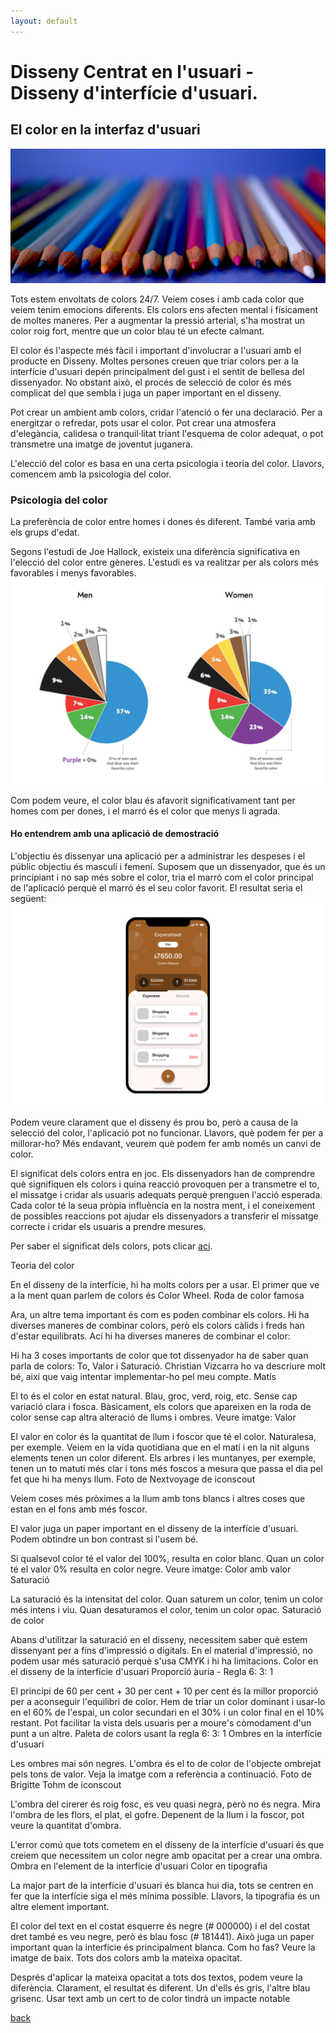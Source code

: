 ```yaml
---
layout: default
---
```


# Disseny Centrat en l'usuari - Disseny d'interfície d'usuari.

## El color en la interfaz d'usuari

![colors](./images/color1.jpeg)

Tots estem envoltats de colors 24/7. Veiem coses i amb cada color que veiem tenim emocions diferents. Els colors ens afecten mental i físicament de moltes maneres. Per a augmentar la pressió arterial, s'ha mostrat un color roig fort, mentre que un color blau té un efecte calmant.

El color és l'aspecte més fàcil i important d'involucrar a l'usuari amb el producte en Disseny. Moltes persones creuen que triar colors per a la interfície d'usuari depén principalment del gust i el sentit de bellesa del dissenyador. No obstant això, el procés de selecció de color és més complicat del que sembla i juga un paper important en el disseny.

Pot crear un ambient amb colors, cridar l'atenció o fer una declaració. Per a energitzar o refredar, pots usar el color. Pot crear una atmosfera d'elegància, calidesa o tranquil·litat triant l'esquema de color adequat, o pot transmetre una imatge de joventut juganera.

L'elecció del color es basa en una certa psicologia i teoria del color. Llavors, comencem amb la psicologia del color.

### Psicologia del color

La preferència de color entre homes i dones és diferent. També varia amb els grups d'edat.

Segons l'estudi de Joe Hallock, existeix una diferència significativa en l'elecció del color entre gèneres. L'estudi es va realitzar per als colors més favorables i menys favorables.
![Preferència de color d'homes i dones.](./images/color2.png)

Com podem veure, el color blau és afavorit significativament tant per homes com per dones, i el marró és el color que menys li agrada.

#### Ho entendrem amb una aplicació de demostració

L'objectiu és dissenyar una aplicació per a administrar les despeses i el públic objectiu és masculí i femení. Suposem que un dissenyador, que és un principiant i no sap més sobre el color, tria el marró com el color principal de l'aplicació perquè el marró és el seu color favorit. El resultat seria el següent:
![Aplicació de demostració de Expense Manager](./images/color3.png)

Podem veure clarament que el disseny és prou bo, però a causa de la selecció del color, l'aplicació pot no funcionar. Llavors, què podem fer per a millorar-ho? Més endavant, veurem què podem fer amb només un canvi de color.

El significat dels colors entra en joc. Els dissenyadors han de comprendre què signifiquen els colors i quina reacció provoquen per a transmetre el to, el missatge i cridar als usuaris adequats perquè prenguen l'acció esperada. Cada color té la seua pròpia influència en la nostra ment, i el coneixement de possibles reaccions pot ajudar els dissenyadors a transferir el missatge correcte i cridar els usuaris a prendre mesures.

Per saber el significat dels colors, pots clicar [ací](./significatColors.html).

Teoria del color

En el disseny de la interfície, hi ha molts colors per a usar. El primer que ve a la ment quan parlem de colors és Color Wheel.
Roda de color famosa

Ara, un altre tema important és com es poden combinar els colors. Hi ha diverses maneres de combinar colors, però els colors càlids i freds han d'estar equilibrats. Ací hi ha diverses maneres de combinar el color:

Hi ha 3 coses importants de color que tot dissenyador ha de saber quan parla de colors: To, Valor i Saturació. Christian Vizcarra ho va descriure molt bé, així que vaig intentar implementar-ho pel meu compte.
Matís

El to és el color en estat natural. Blau, groc, verd, roig, etc. Sense cap variació clara i fosca. Bàsicament, els colors que apareixen en la roda de color sense cap altra alteració de llums i ombres. Veure imatge:
Valor

El valor en color és la quantitat de llum i foscor que té el color. Naturalesa, per exemple. Veiem en la vida quotidiana que en el matí i en la nit alguns elements tenen un color diferent. Els arbres i les muntanyes, per exemple, tenen un to matutí més clar i tons més foscos a mesura que passa el dia pel fet que hi ha menys llum.
Foto de Nextvoyage de iconscout

Veiem coses més pròximes a la llum amb tons blancs i altres coses que estan en el fons amb més foscor.

El valor juga un paper important en el disseny de la interfície d'usuari. Podem obtindre un bon contrast si l'usem bé.

Si qualsevol color té el valor del 100%, resulta en color blanc. Quan un color té el valor 0% resulta en color negre. Veure imatge:
Color amb valor
Saturació

La saturació és la intensitat del color. Quan saturem un color, tenim un color més intens i viu. Quan desaturamos el color, tenim un color opac.
Saturació de color

Abans d'utilitzar la saturació en el disseny, necessitem saber què estem dissenyant per a fins d'impressió o digitals. En el material d'impressió, no podem usar més saturació perquè s'usa CMYK i hi ha limitacions.
Color en el disseny de la interfície d'usuari
Proporció àuria - Regla 6: 3: 1

El principi de 60 per cent + 30 per cent + 10 per cent és la millor proporció per a aconseguir l'equilibri de color. Hem de triar un color dominant i usar-lo en el 60% de l'espai, un color secundari en el 30% i un color final en el 10% restant. Pot facilitar la vista dels usuaris per a moure's còmodament d'un punt a un altre.
Paleta de colors usant la regla 6: 3: 1
Ombres en la interfície d'usuari

Les ombres mai són negres. L'ombra és el to de color de l'objecte ombrejat pels tons de valor. Veja la imatge com a referència a continuació.
Foto de Brigitte Tohm de iconscout

L'ombra del cirerer és roig fosc, es veu quasi negra, però no és negra. Mira l'ombra de les flors, el plat, el gofre. Depenent de la llum i la foscor, pot veure la quantitat d'ombra.

L'error comú que tots cometem en el disseny de la interfície d'usuari és que creiem que necessitem un color negre amb opacitat per a crear una ombra.
Ombra en l'element de la interfície d'usuari
Color en tipografia

La major part de la interfície d'usuari és blanca hui dia, tots se centren en fer que la interfície siga el més mínima possible. Llavors, la tipografia és un altre element important.

El color del text en el costat esquerre és negre (# 000000) i el del costat dret també es veu negre, però és blau fosc (# 181441). Això juga un paper important quan la interfície és principalment blanca. Com ho fas? Veure la imatge de baix.
Tots dos colors amb la mateixa opacitat.

Després d'aplicar la mateixa opacitat a tots dos textos, podem veure la diferència. Clarament, el resultat és diferent. Un d'ells és gris, l'altre blau grisenc. Usar text amb un cert to de color tindrà un impacte notable

[back](../metiprot.html)